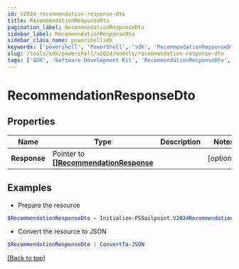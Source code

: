 ```yaml
---
id: v2024-recommendation-response-dto
title: RecommendationResponseDto
pagination_label: RecommendationResponseDto
sidebar_label: RecommendationResponseDto
sidebar_class_name: powershellsdk
keywords: ['powershell', 'PowerShell', 'sdk', 'RecommendationResponseDto', 'V2024RecommendationResponseDto'] 
slug: /tools/sdk/powershell/v2024/models/recommendation-response-dto
tags: ['SDK', 'Software Development Kit', 'RecommendationResponseDto', 'V2024RecommendationResponseDto']
---
```



# RecommendationResponseDto

## Properties

Name | Type | Description | Notes
------------ | ------------- | ------------- | -------------
**Response** |  Pointer to [**[]RecommendationResponse**](recommendation-response) |  | [optional] 

## Examples

- Prepare the resource
```powershell
$RecommendationResponseDto = Initialize-PSSailpoint.V2024RecommendationResponseDto  -Response null
```

- Convert the resource to JSON
```powershell
$RecommendationResponseDto | ConvertTo-JSON
```


[[Back to top]](#) 


